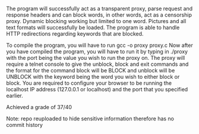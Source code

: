 The program will successfully act as a transparent proxy, parse request and response headers
and can block words, in other words, act as a censorship proxy. Dynamic blocking working but
limited to one word. Pictures and all text formats will successfully be loaded. The program is
able to handle HTTP redirections regarding keywords that are blocked.

To compile the program, you will have to run gcc -o proxy proxy.c
Now after you have compiled the program, you will have to run it by typing in ./proxy <port> with
the port being the value you wish to run the proxy on.
The proxy will require a telnet console to give the unblock, block and exit commands and the
format for the command block will be BLOCK <keyword> and unblock will be UNBLOCK
<keyword> with the keyword being the word you wish to either block or block.
You are required to configure your browser to be running the localhost IP address (127.0.0.1 or
localhost) and the port that you specified earlier.
  
Achieved a grade of 37/40
  
Note: repo reuploaded to hide sensitive information therefore has no commit history
